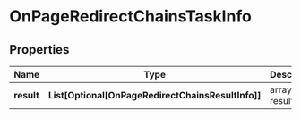 # OnPageRedirectChainsTaskInfo


## Properties

| Name | Type | Description | Notes |
|------------ | ------------- | ------------- | -------------|
**result** | **List[Optional[OnPageRedirectChainsResultInfo]]** | array of results |[optional]|